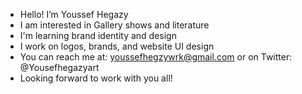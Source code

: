 - Hello! I’m Youssef Hegazy
- I am interested in Gallery shows and literature
- I'm learning brand identity and design
- I work on logos, brands, and website UI design
- You can reach me at: youssefhegzywrk@gmail.com or on Twitter: @Yousefhegazyart
- Looking forward to work with you all!

<!---
YoussefHegazy624/YoussefHegazy624 is a ✨ special ✨ repository because its `README.md` (this file) appears on your GitHub profile.
You can click the Preview link to take a look at your changes.
--->
